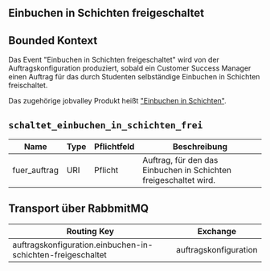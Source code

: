 ## Einbuchen in Schichten freigeschaltet

## Bounded Kontext

Das Event "Einbuchen in Schichten freigeschaltet" wird von der Auftragskonfiguration produziert, sobald ein Customer Success Manager
einen Auftrag für das durch Studenten selbständige Einbuchen in Schichten freischaltet.

Das zugehörige jobvalley Produkt heißt ["Einbuchen in Schichten"](https://hilfe.temping.studitemps.de/article/1198-selbststandiges-einbuchen-in-schichten-durch-die-app).

## `schaltet_einbuchen_in_schichten_frei`

| Name         | Type | Pflichtfeld | Beschreibung                                                     |
| ------------ | ---- | ----------- | ---------------------------------------------------------------- |
| fuer_auftrag | URI  | Pflicht     | Auftrag, für den das Einbuchen in Schichten freigeschaltet wird. |

## Transport über RabbmitMQ

| Routing Key                                                 | Exchange              |
| ----------------------------------------------------------- | --------------------- |
| auftragskonfiguration.einbuchen-in-schichten-freigeschaltet | auftragskonfiguration |
